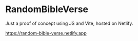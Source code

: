 # RandomBibleVerse

Just a proof of concept using JS and Vite, hosted on Netlify.  

https://random-bible-verse.netlify.app
